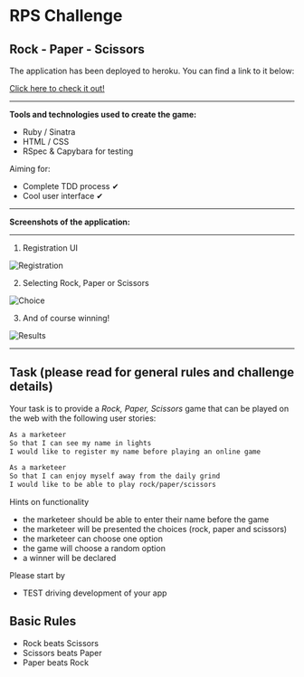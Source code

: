 # RPS Challenge #

**Rock - Paper - Scissors**
-------

The application has been deployed to heroku. You can find a link to it below:

[Click here to check it out!](https://rpschallenge.herokuapp.com/)

-------
**Tools and technologies used to create the game:**

* Ruby / Sinatra
* HTML / CSS
* RSpec & Capybara for testing

Aiming for:

* Complete TDD process ✔
* Cool user interface ✔

-----
**Screenshots of the application:**

-----

1. Registration UI

![Registration](readme_images/ui.png)

2. Selecting Rock, Paper or Scissors

![Choice](readme_images/user_choice.png)

3. And of course winning!

![Results](readme_images/results.png)

-----
Task (please read for general rules and challenge details)
-----

Your task is to provide a _Rock, Paper, Scissors_ game that can be played on the web with the following user stories:

```sh
As a marketeer
So that I can see my name in lights
I would like to register my name before playing an online game

As a marketeer
So that I can enjoy myself away from the daily grind
I would like to be able to play rock/paper/scissors
```

Hints on functionality

- the marketeer should be able to enter their name before the game
- the marketeer will be presented the choices (rock, paper and scissors)
- the marketeer can choose one option
- the game will choose a random option
- a winner will be declared


Please start by

* TEST driving development of your app

## Basic Rules

- Rock beats Scissors
- Scissors beats Paper
- Paper beats Rock